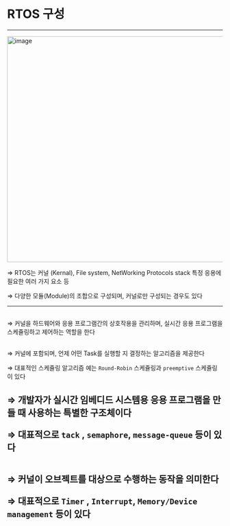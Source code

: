 # RTOS 구성

---

<img width="533" height="527" alt="image" src="https://github.com/user-attachments/assets/9bd4bfe2-d938-452a-88d8-5b6a4c62f0cc" />

⇒ RTOS는 커널 (Kernal), File system, NetWorking Protocols stack 특정 응용에 필요한 여러 가지 요소 등

⇒ 다양한 모듈(Module)의 조합으로 구성되며, 커널로만 구성되는 경우도 있다

---

## <Kernal>

⇒ 커널을 하드웨어와 응용 프로그램간의 상호작용을 관리하며, 실시간 응용 프로그램을 스케쥴링하고 제어하는 역할을 한다

## <Schedular>

⇒ 커널에 포함되며, 언제 어떤 Task를 실행할 지 결정하는 알고리즘을 제공한다

⇒ 대표적인 스케쥴링 알고리즘 예는 `Round-Robin` 스케쥴링과 `preemptive` 스케쥴링이 있다

## <Object>

⇒ 개발자가 실시간 임베디드 시스템용 응용 프로그램을 만들 때 사용하는 특별한 구조체이다

⇒ 대표적으로 `tack` , `semaphore`, `message-queue` 등이 있다 

## <Service>

⇒ 커널이 오브젝트를 대상으로 수행하는 동작을 의미한다

⇒ 대표적으로 `Timer` , `Interrupt`, `Memory/Device management` 등이 있다
